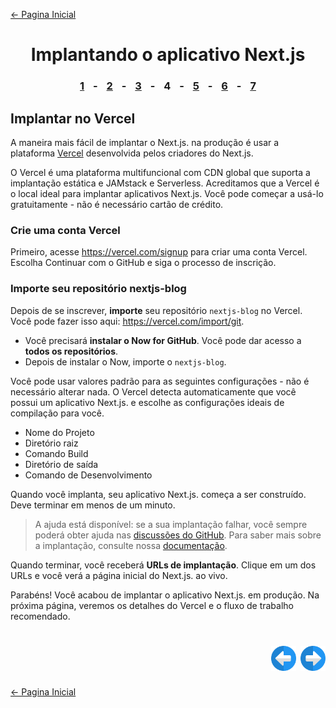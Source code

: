 [← Pagina Inicial](../../../README.md#basico)

<h1 align="center">Implantando o aplicativo Next.js</h1>

<h3 align="center">
<a href="./1.md#implantando-o-aplicativo-nextjs" style="margin:0 10px;">1</a> -
<a href="./2.md#implantando-o-aplicativo-nextjs" style="margin:0 10px;">2</a> -
<a href="./3.md#implantando-o-aplicativo-nextjs" style="margin:0 10px;">3</a> -
<spam style="margin:0 10px;">4</spam> -
<a href="./5.md#implantando-o-aplicativo-nextjs" style="margin:0 10px;">5</a> -
<a href="./6.md#implantando-o-aplicativo-nextjs" style="margin:0 10px;">6</a> -
<a href="./7.md#implantando-o-aplicativo-nextjs" style="margin:0 10px;">7</a>
</h3>

## Implantar no Vercel

A maneira mais fácil de implantar o Next.js. na produção é usar a plataforma [Vercel](https://vercel.com/) desenvolvida pelos criadores do Next.js.

O Vercel é uma plataforma multifuncional com CDN global que suporta a implantação estática e JAMstack e Serverless. Acreditamos que a Vercel é o local ideal para implantar aplicativos Next.js. Você pode começar a usá-lo gratuitamente - não é necessário cartão de crédito.

### Crie uma conta Vercel

Primeiro, acesse https://vercel.com/signup para criar uma conta Vercel. Escolha Continuar com o GitHub e siga o processo de inscrição.

### Importe seu repositório nextjs-blog

Depois de se inscrever, **importe** seu repositório `nextjs-blog` no Vercel. Você pode fazer isso aqui: https://vercel.com/import/git.

  - Você precisará **instalar o Now for GitHub**. Você pode dar acesso a **todos os repositórios**.
  - Depois de instalar o Now, importe o `nextjs-blog`.

Você pode usar valores padrão para as seguintes configurações - não é necessário alterar nada. O Vercel detecta automaticamente que você possui um aplicativo Next.js. e escolhe as configurações ideais de compilação para você.

  - Nome do Projeto
  - Diretório raiz
  - Comando Build
  - Diretório de saída
  - Comando de Desenvolvimento

Quando você implanta, seu aplicativo Next.js. começa a ser construído. Deve terminar em menos de um minuto.

>A ajuda está disponível: se a sua implantação falhar, você sempre poderá obter ajuda nas [discussões do GitHub](https://github.com/zeit/next.js/discussions). Para saber mais sobre a implantação, consulte nossa [documentação](https://nextjs.org/docs/deployment).

Quando terminar, você receberá **URLs de implantação**. Clique em um dos URLs e você verá a página inicial do Next.js. ao vivo.

Parabéns! Você acabou de implantar o aplicativo Next.js. em produção. Na próxima página, veremos os detalhes do Vercel e o fluxo de trabalho recomendado.

<h1 align="right">
<a href="./3.md#implantando-o-aplicativo-nextjs"><img src="../../../images/previous-arrow.svg" alt="next-arrow" width="40px"></a>
<a href="./5.md#implantando-o-aplicativo-nextjs"><img src="../../../images/next-arrow.svg" alt="next-arrow" width="40px"></a>
</h1>

[← Pagina Inicial](../../../README.md#basico)
